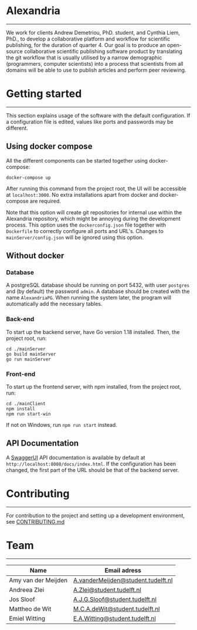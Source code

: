 # Alexandria

---
We work for clients Andrew Demetriou, PhD. student, and Cynthia Liem, PhD., to develop a collaborative platform and workflow for scientific publishing, for the duration of quarter 4. Our goal is to produce an open-source collaborative scientific publishing software product by translating the git workflow that is usually utilised by a narrow demographic (programmers, computer scientists) into a process that scientists from all domains will be able to use to publish articles and perform peer reviewing.

# Getting started

---
This section explains usage of the software with the default configuration. If a configuration file is edited, values like ports and passwords may be different.

## Using docker compose
All the different components can be started together using docker-compose:

    docker-compose up
After running this command from the project root, the UI will be accessible at `localhost:3000`. No extra installations apart from docker and docker-compose are required.

Note that this option will create git repositories for internal use within the Alexandria repository, which might be annoying during the development process.
This option uses the `dockerconfig.json` file together with `Dockerfile` to correctly configure all ports and URL's. Changes to `mainServer/config.json` will be ignored using this option.

## Without docker
### Database
A postgreSQL database should be running on port 5432, with user `postgres` and (by default) the password `admin`.
A database should be created with the name `AlexandriaPG`. When running the system later, the program will automatically add the necessary tables.

### Back-end
To start up the backend server, have Go version 1.18 installed. Then, the project root, run:
    
    cd ./mainServer 
    go build mainServer
    go run mainServer

### Front-end
To start up the frontend server, with npm installed, from the project root, run:

    cd ./mainClient
    npm install
    npm run start-win

If not on Windows, run `npm run start` instead.

## API Documentation
A [SwaggerUI](https://swagger.io/tools/swagger-ui/) API documentation is available by default at `http://localhost:8080/docs/index.html`. If the configuration has been changed, the first part of the URL should be that of the backend server.


# Contributing

---
For contribution to the project and setting up a development environment, see [CONTRIBUTING.md](CONTRIBUTING.md)


# Team

---
| Name                | Email adress                       |
|---------------------|------------------------------------|
| Amy van der Meijden | A.vanderMeijden@student.tudelft.nl |
| Andreea Zlei        | A.Zlei@student.tudelft.nl          | 
| Jos Sloof           | A.J.G.Sloof@student.tudelft.nl     |
| Mattheo de Wit      | M.C.A.deWit@student.tudelft.nl     |
| Emiel Witting       | E.A.Witting@student.tudelft.nl     |

